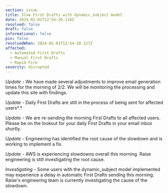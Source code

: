 ```yaml
---
section: issue
title: Slow First Drafts with dynamic_subject model
date: 2024-02-01T12:54:20.118Z
resolved: false
draft: false
informational: false
pin: false
resolvedWhen: 2024-02-01T12:54:20.127Z
affected:
  - Automated First Drafts
  - Manual First Drafts
  - Rapid Fire
severity: disrupted
---
```

*U﻿pdate -* We have made several adjustments to  improve email generation times for the morning of 2/2. We will be monitoring the processing and update this site with findings.

*U﻿pdate -* Daily First Drafts are still in the process of being sent for affected users*.*

*Update* - We are re-sending the morning First Drafts to all affected users. Please be on the lookout for your daily First Drafts in your email inbox shortly.

*Update* - Engineering has identified the root cause of the slowdown and is working to implement a fix.

*Update* - AWS is experiencing slowdowns overall this morning. Raise engineering is still investigating the root cause.

*Investigating* - Some users with the dynamic_subject model implemented may experience a delay in automatic First Drafts sending this morning. Raise's engineering team is currently investigating the cause of the slowdown.